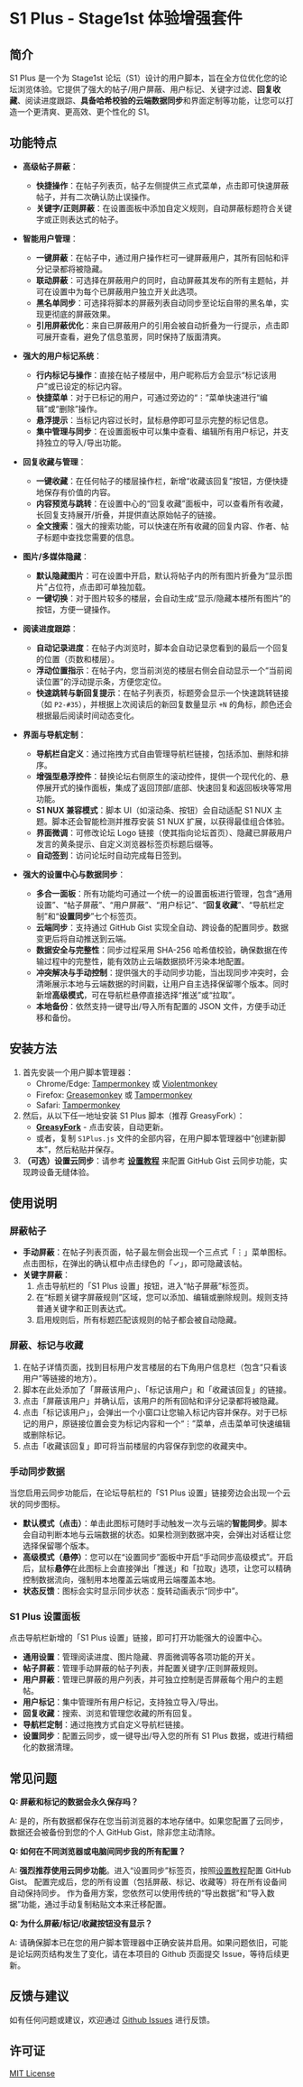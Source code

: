 # S1 Plus - Stage1st 体验增强套件

## 简介

S1 Plus 是一个为 Stage1st 论坛（S1）设计的用户脚本，旨在全方位优化您的论坛浏览体验。它提供了强大的帖子/用户屏蔽、用户标记、关键字过滤、**回复收藏**、阅读进度跟踪、**具备哈希校验的云端数据同步**和界面定制等功能，让您可以打造一个更清爽、更高效、更个性化的 S1。

## 功能特点

- **高级帖子屏蔽**：

  - **快捷操作**：在帖子列表页，帖子左侧提供三点式菜单，点击即可快速屏蔽帖子，并有二次确认防止误操作。
  - **关键字/正则屏蔽**：在设置面板中添加自定义规则，自动屏蔽标题符合关键字或正则表达式的帖子。

- **智能用户管理**：

  - **一键屏蔽**：在帖子中，通过用户操作栏可一键屏蔽用户，其所有回帖和评分记录都将被隐藏。
  - **联动屏蔽**：可选择在屏蔽用户的同时，自动屏蔽其发布的所有主题帖，并可在设置中为每个已屏蔽用户独立开关此选项。
  - **黑名单同步**：可选择将脚本的屏蔽列表自动同步至论坛自带的黑名单，实现更彻底的屏蔽效果。
  - **引用屏蔽优化**：来自已屏蔽用户的引用会被自动折叠为一行提示，点击即可展开查看，避免了信息茧房，同时保持了版面清爽。

- **强大的用户标记系统**：

  - **行内标记与操作**：直接在帖子楼层中，用户昵称后方会显示“标记该用户”或已设定的标记内容。
  - **快捷菜单**：对于已标记的用户，可通过旁边的“⋮”菜单快速进行“编辑”或“删除”操作。
  - **悬浮提示**：当标记内容过长时，鼠标悬停即可显示完整的标记信息。
  - **集中管理与同步**：在设置面板中可以集中查看、编辑所有用户标记，并支持独立的导入/导出功能。

- **回复收藏与管理**：

  - **一键收藏**：在任何帖子的楼层操作栏，新增“收藏该回复”按钮，方便快捷地保存有价值的内容。
  - **内容预览与跳转**：在设置中心的“回复收藏”面板中，可以查看所有收藏，长回复支持展开/折叠，并提供直达原始帖子的链接。
  - **全文搜索**：强大的搜索功能，可以快速在所有收藏的回复内容、作者、帖子标题中查找您需要的信息。

- **图片/多媒体隐藏**：

  - **默认隐藏图片**：可在设置中开启，默认将帖子内的所有图片折叠为“显示图片”占位符，点击即可单独加载。
  - **一键切换**：对于图片较多的楼层，会自动生成“显示/隐藏本楼所有图片”的按钮，方便一键操作。

- **阅读进度跟踪**：

  - **自动记录进度**：在帖子内浏览时，脚本会自动记录您看到的最后一个回复的位置（页数和楼层）。
  - **浮动位置指示**：在帖子内，您当前浏览的楼层右侧会自动显示一个“当前阅读位置”的浮动提示条，方便您定位。
  - **快速跳转与新回复提示**：在帖子列表页，标题旁会显示一个快速跳转链接（如 `P2-#35`），并根据上次阅读后的新回复数量显示 `+N` 的角标，颜色还会根据最后阅读时间动态变化。

- **界面与导航定制**：

  - **导航栏自定义**：通过拖拽方式自由管理导航栏链接，包括添加、删除和排序。
  - **增强型悬浮控件**：替换论坛右侧原生的滚动控件，提供一个现代化的、悬停展开式的操作面板，集成了返回顶部/底部、快速回复和返回板块等常用功能。
  - **S1 NUX 兼容模式**：脚本 UI（如滚动条、按钮）会自动适配 S1 NUX 主题。脚本还会智能检测并推荐安装 S1 NUX 扩展，以获得最佳组合体验。
  - **界面微调**：可修改论坛 Logo 链接（使其指向论坛首页）、隐藏已屏蔽用户发言的黄条提示、自定义浏览器标签页标题后缀等。
  - **自动签到**：访问论坛时自动完成每日签到。

- **强大的设置中心与数据同步**：

  - **多合一面板**：所有功能均可通过一个统一的设置面板进行管理，包含“通用设置”、“帖子屏蔽”、“用户屏蔽”、“用户标记”、“**回复收藏**”、“导航栏定制”和“**设置同步**”七个标签页。
  - **云端同步**：支持通过 GitHub Gist 实现全自动、跨设备的配置同步。数据变更后将自动推送到云端。
  - **数据安全与完整性**：同步过程采用 SHA-256 哈希值校验，确保数据在传输过程中的完整性，能有效防止云端数据损坏污染本地配置。
  - **冲突解决与手动控制**：提供强大的手动同步功能，当出现同步冲突时，会清晰展示本地与云端数据的时间戳，让用户自主选择保留哪个版本。同时新增**高级模式**，可在导航栏悬停直接选择“推送”或“拉取”。
  - **本地备份**：依然支持一键导出/导入所有配置的 JSON 文件，方便手动迁移和备份。

## 安装方法

1.  首先安装一个用户脚本管理器：
    - Chrome/Edge: [Tampermonkey](https://www.tampermonkey.net/) 或 [Violentmonkey](https://violentmonkey.github.io/)
    - Firefox: [Greasemonkey](https://addons.mozilla.org/en-US/firefox/addon/greasemonkey/) 或 [Tampermonkey](https://www.tampermonkey.net/)
    - Safari: [Tampermonkey](https://www.tampermonkey.net/)
2.  然后，从以下任一地址安装 S1 Plus 脚本（推荐 GreasyFork）：
    - **[GreasyFork](https://www.google.com/search?q=https://greasyfork.org/scripts/494988-s1-plus-stage1st-%25E4%25BD%2593%25E9%25AA%258C%25E5%25A2%259E%25E5%25BC%25BA%25E5%25A5%2597%25E4%25BB%25B6)** - 点击安装，自动更新。
    - 或者，复制 `S1Plus.js` 文件的全部内容，在用户脚本管理器中“创建新脚本”，然后粘贴并保存。
3.  **（可选）设置云同步**：请参考 [**设置教程**](https://silver-s1plus.netlify.app/) 来配置 GitHub Gist 云同步功能，实现跨设备无缝体验。

## 使用说明

### 屏蔽帖子

- **手动屏蔽**：在帖子列表页面，帖子最左侧会出现一个三点式「⋮」菜单图标。点击图标，在弹出的确认框中点击绿色的「✓」，即可隐藏该帖。
- **关键字屏蔽**：
  1.  点击导航栏的「S1 Plus 设置」按钮，进入“帖子屏蔽”标签页。
  2.  在“标题关键字屏蔽规则”区域，您可以添加、编辑或删除规则。规则支持普通关键字和正则表达式。
  3.  启用规则后，所有标题匹配该规则的帖子都会被自动隐藏。

### 屏蔽、标记与收藏

1.  在帖子详情页面，找到目标用户发言楼层的右下角用户信息栏（包含“只看该用户”等链接的地方）。
2.  脚本在此处添加了「屏蔽该用户」、「标记该用户」和「收藏该回复」的链接。
3.  点击「屏蔽该用户」并确认后，该用户的所有回帖和评分记录都将被隐藏。
4.  点击「标记该用户」，会弹出一个小窗口让您输入标记内容并保存。对于已标记的用户，原链接位置会变为标记内容和一个“⋮”菜单，点击菜单可快速编辑或删除标记。
5.  点击「收藏该回复」即可将当前楼层的内容保存到您的收藏夹中。

### 手动同步数据

当您启用云同步功能后，在论坛导航栏的「S1 Plus 设置」链接旁边会出现一个云状的同步图标。

- **默认模式（点击）**：单击此图标可随时手动触发一次与云端的**智能同步**。脚本会自动判断本地与云端数据的状态。如果检测到数据冲突，会弹出对话框让您选择保留哪个版本。
- **高级模式（悬停）**：您可以在“设置同步”面板中开启“手动同步高级模式”。开启后，鼠标**悬停**在此图标上会直接弹出「推送」和「拉取」选项，让您可以精确控制数据流向，强制用本地覆盖云端或用云端覆盖本地。
- **状态反馈**：图标会实时显示同步状态：旋转动画表示“同步中”。

### S1 Plus 设置面板

点击导航栏新增的「S1 Plus 设置」链接，即可打开功能强大的设置中心。

- **通用设置**：管理阅读进度、图片隐藏、界面微调等各项功能的开关。
- **帖子屏蔽**：管理手动屏蔽的帖子列表，并配置关键字/正则屏蔽规则。
- **用户屏蔽**：管理已屏蔽的用户列表，并可独立控制是否屏蔽每个用户的主题帖。
- **用户标记**：集中管理所有用户标记，支持独立导入/导出。
- **回复收藏**：搜索、浏览和管理您收藏的所有回复。
- **导航栏定制**：通过拖拽方式自定义导航栏链接。
- **设置同步**：配置云同步，或一键导出/导入您的所有 S1 Plus 数据，或进行精细化的数据清理。

## 常见问题

**Q: 屏蔽和标记的数据会永久保存吗？**

A: 是的，所有数据都保存在您当前浏览器的本地存储中。如果您配置了云同步，数据还会被备份到您的个人 GitHub Gist，除非您主动清除。

**Q: 如何在不同浏览器或电脑间同步我的所有配置？**

A: **强烈推荐使用云同步功能**。进入“设置同步”标签页，按照[设置教程](https://silver-s1plus.netlify.app/)配置 GitHub Gist。 配置完成后，您的所有设置（包括屏蔽、标记、收藏等）将在所有设备间自动保持同步。
作为备用方案，您依然可以使用传统的“导出数据”和“导入数据”功能，通过手动复制粘贴文本来迁移配置。

**Q: 为什么屏蔽/标记/收藏按钮没有显示？**

A: 请确保脚本已在您的用户脚本管理器中正确安装并启用。如果问题依旧，可能是论坛网页结构发生了变化，请在本项目的 Github 页面提交 Issue，等待后续更新。

## 反馈与建议

如有任何问题或建议，欢迎通过 [Github Issues](https://github.com/moekyo/S1Plus-Manual/issues) 进行反馈。

## 许可证

[MIT License](https://opensource.org/licenses/MIT)
